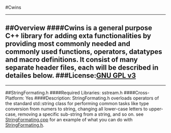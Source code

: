 #Cwins
___
##Overview
####Cwins is a general purpose C++ library for adding exta functionalities by providing most commonly needed and commonly used functions, operators, datatypes and macro definitions. It consist of many separate header files, each will be described in detailes below.
###License:[GNU GPL v3](LICENSE)
---
---
##StringFormating.h
####Required Libraries: sstream.h
####Cross-Platform: Yes
####Description:
StringFormating.h overloads operators of the standard std::string class for performing common tasks like type conversion from numers to string, changing all lower-case letters to upper-case, removing a specific sub-string from a string, and so on.
see [StringFormating.cpp](StringFormating.cpp) for an example of what you can do with [StringFormating.h](https://raw.githubusercontent.com/meena-hanna/Cwins/master/StringFormating.h).
